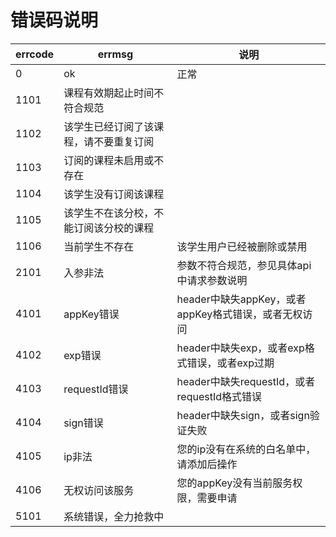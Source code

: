 # 错误码说明
| errcode | errmsg  | 说明 |
| --- | --- | --- |
| 0 | ok | 正常 |
| 1101 | 课程有效期起止时间不符合规范 |  |
| 1102 | 该学生已经订阅了该课程，请不要重复订阅 |  |
| 1103 | 订阅的课程未启用或不存在 |  |
| 1104 | 该学生没有订阅该课程 |  |
| 1105 | 该学生不在该分校，不能订阅该分校的课程 |  |
| 1106 | 当前学生不存在 | 该学生用户已经被删除或禁用 |
| 2101 | 入参非法 | 参数不符合规范，参见具体api中请求参数说明 |
| 4101 | appKey错误 | header中缺失appKey，或者appKey格式错误，或者无权访问 |
| 4102 | exp错误 | header中缺失exp，或者exp格式错误，或者exp过期 |
| 4103 | requestId错误 | header中缺失requestId，或者requestId格式错误 |
| 4104 | sign错误| header中缺失sign，或者sign验证失败 |
| 4105 | ip非法| 您的ip没有在系统的白名单中，请添加后操作 |
| 4106 | 无权访问该服务| 您的appKey没有当前服务权限，需要申请 |
| 5101 | 系统错误，全力抢救中 ||
